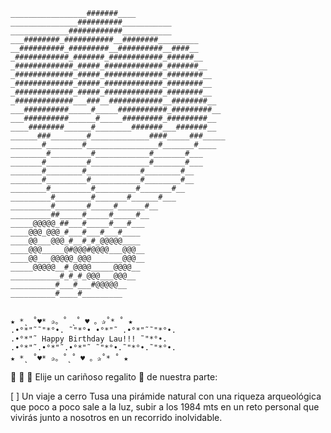 ```
_________________#######____
_______________##########___________
_____________############___________
___########_###########__########_________
__##########_#########__##########__####__
_############_#######_############_######__
_#############_#####_#############_#######__
_#############_#####_#############_########__
_#############_#####_#############_########__
_#############_#####_#############_########__
_#############___###__############__########__
___##########_____#_____###########_#########__
___##########______#_____#########_#########__
____########______#________#######___#######__
______###________#_____________####_____###_____
_______#________#________________#_______#____
________#_________#____________#_______#___
_______#_________#_____________#_______#___
_______#________#____________#________#__
_______#_________#___________#________#__
________#_________#_________#_______#__
_________#________#_______#______#___
_________#_______#_____#______#__
_________##_____#_____#_____#__
_____@@@@@_##___#_____#___#___
____@@@_@@@_#___#___#___#____
____@@___@@@_#__#_#_@@@@@____
____@@@_____@#@@@#@@@@___@@@__
____@@___@@@@@_@@@_______@@@__
_____@@@@@__#_@@@@_____@@@@__
___________#_#_#_@@@___@@@__
__________#___#___#@@@@@__
__________#____#_________


★ *˛ ˚♥* ✰。˚ ˛˚ ♥ 。✰˚* ˚ ★
.•°*"˜˜"*°•. ˜"*°• •°*"˜ .•°*"˜˜"*°•.
.•°*"˜ Happy Birthday Lau!!! ˜"*°•.
.•°*"˜.•°*"˜.•°*"˜ ˜"*°•.˜"*°•.˜"*°•.
★ *˛ ˚♥* ✰。˚˛˚ ♥ 。✰˚* ˚ ★

```

🥳 🙌 🎂 Elije un cariñoso regalito 🎁 de nuestra parte:

[ ] Un viaje a cerro Tusa una pirámide natural con una riqueza arqueológica que poco a poco sale a la luz,
subir a los 1984 mts en un reto personal que vivirás junto a nosotros en un recorrido inolvidable.
